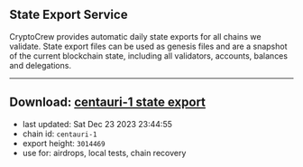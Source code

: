 ## State Export Service
CryptoCrew provides automatic daily state exports for all chains we validate. State export files can be used as genesis files and are a snapshot of the current blockchain state, including all validators, accounts, balances and delegations.

---
**Download: [centauri-1 state export](https://dl.ccvalidators.com/SERVICE/composable/centauri-1_export_3014469.json)**
---

- last updated: Sat Dec 23 2023 23:44:55
- chain id: `centauri-1`
- export height: `3014469`
- use for: airdrops, local tests, chain recovery
